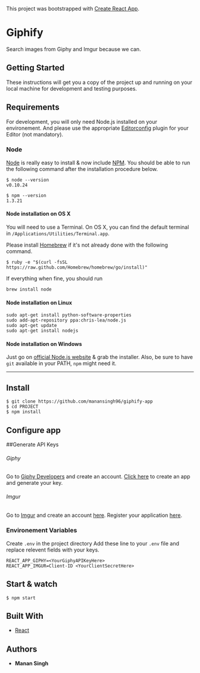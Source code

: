 This project was bootstrapped with [Create React App](https://github.com/facebook/create-react-app).

# Giphify

Search images from Giphy and Imgur because we can.

## Getting Started

These instructions will get you a copy of the project up and running on your local machine for development and testing purposes.

## Requirements

For development, you will only need Node.js installed on your environement.
And please use the appropriate [Editorconfig](http://editorconfig.org/) plugin for your Editor (not mandatory).

### Node

[Node](http://nodejs.org/) is really easy to install & now include [NPM](https://npmjs.org/).
You should be able to run the following command after the installation procedure
below.

    $ node --version
    v0.10.24

    $ npm --version
    1.3.21

#### Node installation on OS X

You will need to use a Terminal. On OS X, you can find the default terminal in
`/Applications/Utilities/Terminal.app`.

Please install [Homebrew](http://brew.sh/) if it's not already done with the following command.

    $ ruby -e "$(curl -fsSL https://raw.github.com/Homebrew/homebrew/go/install)"

If everything when fine, you should run

    brew install node

#### Node installation on Linux

    sudo apt-get install python-software-properties
    sudo add-apt-repository ppa:chris-lea/node.js
    sudo apt-get update
    sudo apt-get install nodejs

#### Node installation on Windows

Just go on [official Node.js website](http://nodejs.org/) & grab the installer.
Also, be sure to have `git` available in your PATH, `npm` might need it.

---

## Install

    $ git clone https://github.com/manansingh96/giphify-app
    $ cd PROJECT
    $ npm install

## Configure app

##Generate API Keys

###### Giphy

Go to [Giphy Developers](https://developers.giphy.com/) and create an account.
[Click here](https://developers.giphy.com/dashboard/?create=true) to create an app and generate your key.

###### Imgur

Go to [Imgur]() and create an account [here](https://imgur.com/register?redirect=%2F).
Register your application [here](https://api.imgur.com/oauth2/addclient).

### Environement Variables

Create `.env` in the project directory
Add these line to your `.env` file and replace relevent fields with your keys.

    REACT_APP_GIPHY=<YourGiphyAPIKeyHere>
    REACT_APP_IMGUR=Client-ID <YourClientSecretHere>

## Start & watch

    $ npm start

## Built With

- [React](https://reactjs.org/)

## Authors

- **Manan Singh**
